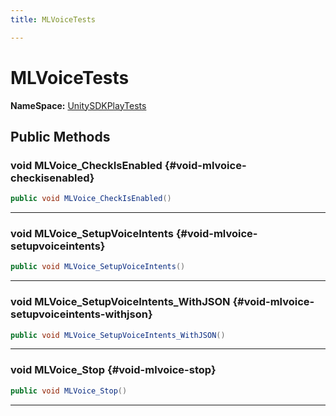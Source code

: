 ```yaml
---
title: MLVoiceTests

---
```


# MLVoiceTests



**NameSpace:** 
[UnitySDKPlayTests](/versioned_docs/version-14-Jun-2023/unity-api/api/UnitySDKPlayTests/UnitySDKPlayTests.md) 








## Public Methods

### void MLVoice_CheckIsEnabled {#void-mlvoice-checkisenabled}

```csharp
public void MLVoice_CheckIsEnabled()
```






-----------

### void MLVoice_SetupVoiceIntents {#void-mlvoice-setupvoiceintents}

```csharp
public void MLVoice_SetupVoiceIntents()
```






-----------

### void MLVoice_SetupVoiceIntents_WithJSON {#void-mlvoice-setupvoiceintents-withjson}

```csharp
public void MLVoice_SetupVoiceIntents_WithJSON()
```






-----------

### void MLVoice_Stop {#void-mlvoice-stop}

```csharp
public void MLVoice_Stop()
```






-----------


